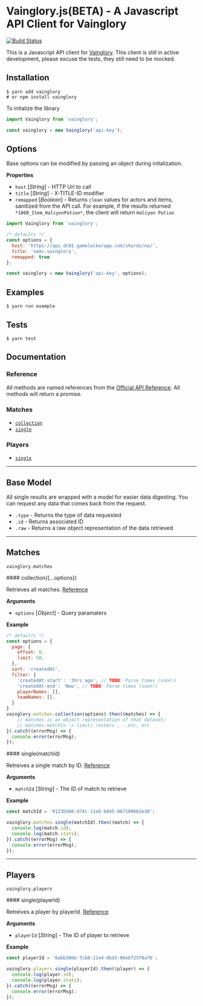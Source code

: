 # Vainglory.js(BETA) - A Javascript API Client for Vainglory

[![Build Status](https://travis-ci.org/seripap/vainglory.svg?branch=master)](https://travis-ci.org/seripap/vainglory)

This is a Javascript API client for [Vainglory](http://vainglorygame.com). This client is still in active development, please excuse the tests, they still need to be mocked.

## Installation

```
$ yarn add vainglory
# or npm install vainglory
```

To initalize the library

```javascript
import Vainglory from 'vainglory';

const vainglory = new Vainglory('api-key');
```

## Options

Base options can be modified by passing an object during initalization.

__Properties__
- `host` [*String*] - HTTP Url to call
- `title` [*String*] - X-TITLE-ID modifier
- `remapped` [*Boolean*] - Returns `clean` values for actors and items, sanitized from the API call. For example, if the results returned `*1000_Item_HalcyonPotion*`, the client will return `Halcyon Potion`


```javascript
import Vainglory from 'vainglory';

/* defaults */
const options = {
  host: 'https://api.dc01.gamelockerapp.com/shards/na/',
  title: 'semc-vainglory',
  remapped: true
};

const vainglory = new Vainglory('api-key', options);
```

## Examples

```
$ yarn run example
```

## Tests

```
$ yarn test
```

## Documentation

### Reference

All methods are named references from the [Official API Reference](http://developer.vainglorygame.com/docs). All methods will return a promise.

### Matches

* [`collection`](#matchesCollection)
* [`single`](#matchesSingle)

### Players

* [`single`](#playersSingle)

---------------------------------------
## Base Model

All single results are wrapped with a model for easier data digesting. You can request any data that comes back from the request.

- `.type` - Returns the type of data requested
- `.id` - Returns associated ID
- `.raw` - Returns a raw object representation of the data retrieved

---------------------------------------
## Matches

`vainglory.matches` 

<a name="matchesCollection" />
#### collection({...options})

Retrieves all matches. [Reference](http://developer.vainglorygame.com/docs/#get-a-collection-of-matches)

__Arguments__
- `options` [*Object*] - Query paramaters

__Example__
```javascript
/* defaults */
const options = {
  page: {
    offset: 0,
    limit: 50,
  },
  sort: 'createdAt',
  filter: {
    'createdAt-start': '3hrs ago', // TODO: Parse times (soon!)
    'createdAt-end': 'Now', // TODO: Parse times (soon!)
    playerNames: [],
    teamNames: [],
  }
}
vainglory.matches.collection(options).then((matches) => {
    // matches is an object representation of that dataset;
    // matches.match[n -> limit].rosters , ..etc, etc
}).catch((errorMsg) => {
  console.error(errorMsg);
});
```

<a name="matchesSingle" />
#### single(matchId)

Retreives a single match by ID. [Reference](http://developer.vainglorygame.com/docs/#get-a-single-match)

__Arguments__
- `matchId` [*String*] - The ID of match to retrieve

__Example__
```javascript
const matchId = '0123b560-d74c-11e6-b845-0671096b3e30';

vainglory.matches.single(matchId).then((match) => {
  console.log(match.id);
  console.log(match.stats);
}).catch((errorMsg) => {
  console.error(errorMsg);
});
```

---------------------------------------

## Players

`vainglory.players` 

<a name="playersSingle" />
#### single(playerId)

Retreives a player by playerId. [Reference](http://developer.vainglorygame.com/docs/#get-a-single-player)

__Arguments__
- `playerId` [*String*] - The ID of player to retrieve

__Example__
```javascript
const playerId = '6abb30de-7cb8-11e4-8bd3-06eb725f8a76';

vainglory.players.single(playerId).then((player) => {
  console.log(player.id);
  console.log(player.stats);
}).catch((errorMsg) => {
  console.error(errorMsg);
});
```
